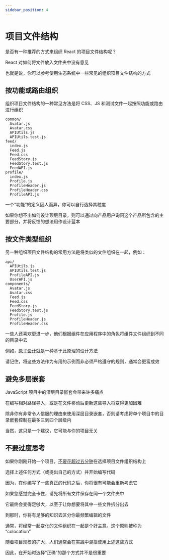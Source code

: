 ```yaml
---
sidebar_position: 4
---
```


# 项目文件结构

是否有一种推荐的方式来组织 React 的项目文件结构呢？

React 对如何将文件放入文件夹中没有意见

也就是说，你可以参考使用生态系统中一些常见的组织项目文件结构的方式

## 按功能或路由组织

组织项目文件结构的一种常见方法是将 CSS、JS 和测试文件一起按照功能或路由进行组织

```
common/
  Avatar.js
  Avatar.css
  APIUtils.js
  APIUtils.test.js
feed/
  index.js
  Feed.js
  Feed.css
  FeedStory.js
  FeedStory.test.js
  FeedAPI.js
profile/
  index.js
  Profile.js
  ProfileHeader.js
  ProfileHeader.css
  ProfileAPI.js
```

一个“功能”的定义因人而异，你可以自行选择其粒度

如果你想不出如何设计顶层目录，则可以通过向产品用户询问这个产品所包含的主要部分，并将反馈的想法用作设计蓝本

## 按文件类型组织

另一种组织项目文件结构的常用方法是将类似的文件组织在一起，例如：

```
api/
  APIUtils.js
  APIUtils.test.js
  ProfileAPI.js
  UserAPI.js
components/
  Avatar.js
  Avatar.css
  Feed.js
  Feed.css
  FeedStory.js
  FeedStory.test.js
  Profile.js
  ProfileHeader.js
  ProfileHeader.css
```

一些人还喜欢更进一步，他们根据组件在应用程序中的角色将组件文件组织到不同的目录中去

例如，[原子设计](http://bradfrost.com/blog/post/atomic-web-design/)就是一种基于此原理的设计方法

请记住，将这些方法作为有用的示例而非必须严格遵守的规则，通常会更富成效

## 避免多层嵌套

JavaScript 项目中的深层目录嵌套会带来许多痛点

在编写相对路径导入，或是在文件移动后更新这些导入将变得更加困难

除非你有非常令人信服的理由来使用深层目录嵌套，否则请考虑将单个项目中的目录嵌套控制在最多三到四个层级内

当然，这只是一个建议，它可能与你的项目无关

## 不要过度思考

如果你刚刚开始一个项目，[不要花超过五分钟](https://en.wikipedia.org/wiki/Analysis_paralysis)在选择项目文件组织结构上

选择上述任何方式（或提出自己的方式）并开始编写代码

因为，在你编写了一些真正的代码之后，你将很有可能会重新考虑它

如果您感觉完全卡住，请先将所有文件保存在同一个文件夹中

它最终会变得足够大，以至于让你想要将其中一些文件拆分出去

到那时，你将有足够的知识去区分你最频繁编辑的文件

通常，将经常一起变化的文件组织在一起是个好主意。这个原则被称为 “colocation”

随着项目规模的扩大，人们通常会在实践中混搭使用上述这些方式

因此，在开始时选择“正确”的那个方式并不是很重要


